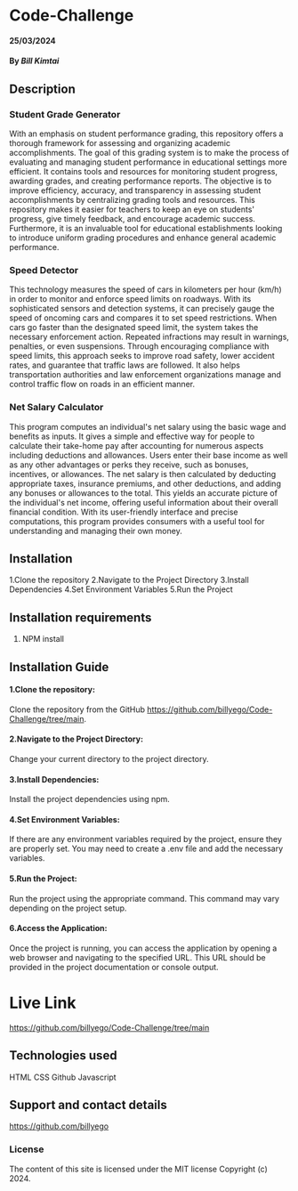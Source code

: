 # Code-Challenge
#### 25/03/2024
#### By *Bill Kimtai*

## Description
### Student Grade Generator
With an emphasis on student performance grading, this repository offers a thorough framework for assessing and organizing academic accomplishments. The goal of this grading system is to make the process of evaluating and managing student performance in educational settings more efficient. It contains tools and resources for monitoring student progress, awarding grades, and creating performance reports. The objective is to improve efficiency, accuracy, and transparency in assessing student accomplishments by centralizing grading tools and resources. This repository makes it easier for teachers to keep an eye on students' progress, give timely feedback, and encourage academic success. Furthermore, it is an invaluable tool for educational establishments looking to introduce uniform grading procedures and enhance general academic performance.
### Speed Detector
This technology measures the speed of cars in kilometers per hour (km/h) in order to monitor and enforce speed limits on roadways. With its sophisticated sensors and detection systems, it can precisely gauge the speed of oncoming cars and compares it to set speed restrictions. When cars go faster than the designated speed limit, the system takes the necessary enforcement action. Repeated infractions may result in warnings, penalties, or even suspensions. Through encouraging compliance with speed limits, this approach seeks to improve road safety, lower accident rates, and guarantee that traffic laws are followed. It also helps transportation authorities and law enforcement organizations manage and control traffic flow on roads in an efficient manner.
### Net Salary Calculator
This program computes an individual's net salary using the basic wage and benefits as inputs. It gives a simple and effective way for people to calculate their take-home pay after accounting for numerous aspects including deductions and allowances. Users enter their base income as well as any other advantages or perks they receive, such as bonuses, incentives, or allowances. The net salary is then calculated by deducting appropriate taxes, insurance premiums, and other deductions, and adding any bonuses or allowances to the total. This yields an accurate picture of the individual's net income, offering useful information about their overall financial condition. With its user-friendly interface and precise computations, this program provides consumers with a useful tool for understanding and managing their own money.

## Installation
1.Clone the repository
2.Navigate to the Project Directory
3.Install Dependencies
4.Set Environment Variables
5.Run the Project

## Installation requirements
1. NPM install


## Installation Guide
#### 1.Clone the repository:
Clone the repository from the GitHub https://github.com/billyego/Code-Challenge/tree/main.
#### 2.Navigate to the Project Directory:
Change your current directory to the project directory.
#### 3.Install Dependencies:
Install the project dependencies using npm.
#### 4.Set Environment Variables:
If there are any environment variables required by the project, ensure they are properly set. You may need to create a .env file and add the necessary variables.
#### 5.Run the Project:
Run the project using the appropriate command. This command may vary depending on the project setup.
#### 6.Access the Application:
Once the project is running, you can access the application by opening a web browser and navigating to the specified URL. This URL should be provided in the project documentation or console output.

# Live Link
https://github.com/billyego/Code-Challenge/tree/main

## Technologies used
HTML
CSS
Github
Javascript

## Support and contact details
https://github.com/billyego

### License
The content of this site is licensed under the MIT license
Copyright (c) 2024.
